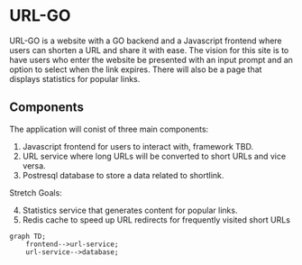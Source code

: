 # URL-GO

URL-GO is a website with a GO backend and a Javascript frontend where users can shorten a URL and share it with ease. The vision for this site is to
have users who enter the website be presented with an input prompt and an option to select when the link expires. There will also be a page that displays statistics for popular links.

## Components

The application will conist of three main components:

1. Javascript frontend for users to interact with, framework TBD.
2. URL service where long URLs will be converted to short URLs and vice versa.
3. Postresql database to store a data related to shortlink.

Stretch Goals:

4. Statistics service that generates content for popular links.
5. Redis cache to speed up URL redirects for frequently visited short URLs

```mermaid
graph TD;
    frontend-->url-service;
    url-service-->database;
```
